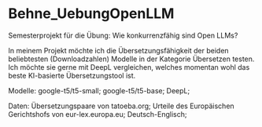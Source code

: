 # Behne_UebungOpenLLM
Semesterprojekt für die Übung: Wie konkurrenzfähig sind Open LLMs? 

In meinem Projekt möchte ich die Übersetzungsfähigkeit der beiden beliebtesten (Downloadzahlen) Modelle in der Kategorie Übersetzen testen. Ich möchte sie gerne mit DeepL vergleichen, welches momentan wohl das beste KI-basierte Übersetzungstool ist. 

Modelle: google-t5/t5-small;
           google-t5/t5-base;
           DeepL;
           
Daten: Übersetzungspaare von tatoeba.org; Urteile des Europäischen Gerichtshofs von eur-lex.europa.eu; Deutsch-Englisch;
